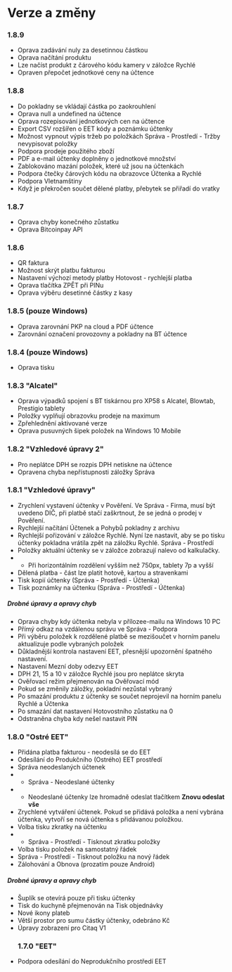# Verze a změny

### 1.8.9

* Oprava  zadávání nuly za desetinnou částkou
* Oprava načítání produktu
* Lze načíst produkt z čárového kódu kamery v záložce Rychlé
* Opraven přepočet jednotkové ceny na účtence

### 1.8.8

* Do pokladny se vkládají částka po zaokrouhlení
* Oprava null a undefined na účtence
* Oprava rozepisování jednotkových cen na účtence
* Export CSV rozšířen o EET kódy a poznámku účtenky
* Možnost vypnout výpis tržeb po položkách Správa - Prostředí - Tržby nevypisovat položky
* Podpora prodeje použitého zboží
* PDF a e-mail účtenky doplněny o jednotkové množství
* Zablokováno mazání položek, které už jsou na účtenkách
* Podpora čtečky čárových kódu na obrazovce Účtenka a Rychlé
* Podpora VIetnamštiny
* Když je překročen součet dělené platby, přebytek se přiřadí do vratky

### 1.8.7

* Oprava chyby konečného zůstatku
* Oprava Bitcoinpay API

### 1.8.6

* QR faktura
* Možnost skrýt platbu fakturou
* Nastavení výchozí metody platby Hotovost - rychlejší platba
* Oprava tlačítka ZPĚT při PINu
* Oprava výběru desetinné částky z kasy

### 1.8.5 \(pouze Windows\)

* Oprava zarovnání PKP na cloud a PDF účtence
* Zarovnání označení provozovny a pokladny na BT účtence

### 1.8.4 \(pouze Windows\)

* Oprava tisku

### 1.8.3 "Alcatel"

* Oprava výpadků spojení s BT tiskárnou pro XP58 s Alcatel, Blowtab, Prestigio tablety
* Položky vyplňují obrazovku prodeje na maximum
* Zpřehlednění aktivované verze
* Oprava pusuvných šipek položek na Windows 10 Mobile

### 1.8.2 "Vzhledové úpravy 2"

* Pro neplátce DPH se rozpis DPH netiskne na účtence
* Opravena chyba nepřístupnosti záložky Správa

### 1.8.1 "Vzhledové úpravy"

* Zrychlení vystavení účtenky v Pověření. Ve Správa - Firma, musí být uvedeno DIČ, při platbě stačí zaškrtnout, že se jedná o prodej v Pověření. 
* Rychlejší načítání Účtenek a Pohybů pokladny z archivu
* Rychlejší pořizování v záložce Rychlé. Nyní lze nastavit, aby se po tisku účtenky pokladna vrátila zpět na záložku Rychlé. Správa - Prostředí
* Položky aktuální účtenky se v záložce zobrazují nalevo od kalkulačky. 
* * Při horizontálním rozdělení vyšším než 750px, tablety 7p a vyšší
* Dělená platba - část lze platit hotově, kartou a stravenkami
* Tisk kopií účtenky \(Správa - Prostředí - Účtenka\)
* Tisk poznámky na účtenku \(Správa - Prostředí - Účtenka\)

##### Drobné úpravy a opravy chyb

* Oprava chyby kdy účtenka nebyla v přílozee-mailu na Windows 10 PC
* Přímý odkaz na vzdálenou správu ve Správa - Podpora
* Při výběru položek k rozdělené platbě se mezišoučet v horním panelu aktualizuje podle vybraných položek
* Důkladnější kontrola nastavení EET, přesnější upozornění špatného nastavení.
* Nastavení Mezní doby odezvy EET
* DPH 21, 15 a 10 v záložce Rychlé jsou pro neplátce skryta
* Ověřovací režim přejmenován na Ověřovací mód
* Pokud se změnily záložky, pokladní nezůstal vybraný
* Po smazání produktu z účtenky se součet neprojevil na horním panelu Rychlé a Účtenka
* Po smazání dat nastavení Hotovostního zůstatku na 0
* Odstraněna chyba kdy nešel nastavit PIN

### 1.8.0 "Ostré EET"

* Přidána platba fakturou - neodesílá se do EET
* Odesílání do Produkčního \(Ostrého\) EET prostředí
* Správa neodeslaných účtenek
* * Správa - Neodeslané účtenky
* * Neodeslané účtenky lze hromadně odeslat tlačítkem **Znovu odeslat vše**
* Zrychlené vytváření účtenek. Pokud se přidává položka a není vybrána účtenka, vytvoří se nová účtenka s přidávanou položkou.
* Volba tisku zkratky na účtenku
* * Správa - Prostředí - Tisknout zkratku položky
* Volba tisku položek na samostatný řádek
* Správa - Prostředí - Tisknout položku na nový řádek
* Zálohování a Obnova \(prozatím pouze Android\)

##### Drobné úpravy a opravy chyb

* Šuplík se otevírá pouze při tisku účtenky
* Tisk do kuchyně přejmenován na Tisk objednávky
* Nové ikony plateb
* Větší prostor pro sumu částky účtenky, odebráno Kč
* Úpravy zobrazení pro Citaq V1
  ### 1.7.0 "EET"
* Podpora odesílání do Neprodukčního prostředí EET



